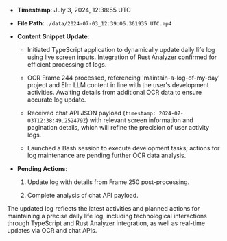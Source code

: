 - **Timestamp**: July 3, 2024, 12:38:55 UTC

- **File Path**: `./data/2024-07-03_12:39:06.361935 UTC.mp4`

- **Content Snippet Update**:

  - Initiated TypeScript application to dynamically update daily life log using live screen inputs. Integration of Rust Analyzer confirmed for efficient processing of logs.

  - OCR Frame 244 processed, referencing 'maintain-a-log-of-my-day' project and Elm LLM content in line with the user's development activities. Awaiting details from additional OCR data to ensure accurate log update.

  - Received chat API JSON payload (`timestamp: 2024-07-03T12:38:49.252479Z`) with relevant screen information and pagination details, which will refine the precision of user activity logs.

  - Launched a Bash session to execute development tasks; actions for log maintenance are pending further OCR data analysis.

- **Pending Actions**:

  1. Update log with details from Frame 250 post-processing.

  2. Complete analysis of chat API payload.


The updated log reflects the latest activities and planned actions for maintaining a precise daily life log, including technological interactions through TypeScript and Rust Analyzer integration, as well as real-time updates via OCR and chat APIs.